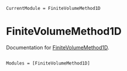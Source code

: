 ```@meta
CurrentModule = FiniteVolumeMethod1D
```

# FiniteVolumeMethod1D

Documentation for [FiniteVolumeMethod1D](https://github.com/DanielVandH/FiniteVolumeMethod1D.jl). 

```@index
```

```@autodocs
Modules = [FiniteVolumeMethod1D]
```
